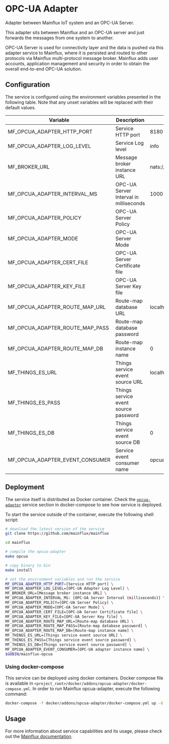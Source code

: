 # OPC-UA Adapter
Adapter between Mainflux IoT system and an OPC-UA Server.

This adapter sits between Mainflux and an OPC-UA server and just forwards the messages from one system to another.

OPC-UA Server is used for connectivity layer and the data is pushed via this adapter service to Mainflux, where it is persisted and routed to other protocols via Mainflux multi-protocol message broker. Mainflux adds user accounts, application management and security in order to obtain the overall end-to-end OPC-UA solution.

## Configuration

The service is configured using the environment variables presented in the
following table. Note that any unset variables will be replaced with their
default values.

| Variable                         | Description                                      | Default                    |
|----------------------------------|--------------------------------------------------|----------------------------|
| MF_OPCUA_ADAPTER_HTTP_PORT       | Service HTTP port                                | 8180                       |
| MF_OPCUA_ADAPTER_LOG_LEVEL       | Service Log level                                | info                       |
| MF_BROKER_URL                    | Message broker instance URL                      | nats://localhost:4222      |
| MF_OPCUA_ADAPTER_INTERVAL_MS     | OPC-UA Server Interval in milliseconds           | 1000                       |
| MF_OPCUA_ADAPTER_POLICY          | OPC-UA Server Policy                             |                            |
| MF_OPCUA_ADAPTER_MODE            | OPC-UA Server Mode                               |                            |
| MF_OPCUA_ADAPTER_CERT_FILE       | OPC-UA Server Certificate file                   |                            |
| MF_OPCUA_ADAPTER_KEY_FILE        | OPC-UA Server Key file                           |                            |
| MF_OPCUA_ADAPTER_ROUTE_MAP_URL   | Route-map database URL                           | localhost:6379             |
| MF_OPCUA_ADAPTER_ROUTE_MAP_PASS  | Route-map database password                      |                            |
| MF_OPCUA_ADAPTER_ROUTE_MAP_DB    | Route-map instance name                          | 0                          |
| MF_THINGS_ES_URL                 | Things service event source URL                  | localhost:6379             |
| MF_THINGS_ES_PASS                | Things service event source password             |                            |
| MF_THINGS_ES_DB                  | Things service event source DB                   | 0                          |
| MF_OPCUA_ADAPTER_EVENT_CONSUMER  | Service event consumer name                      | opcua                      |

## Deployment

The service itself is distributed as Docker container. Check the [`opcua-adapter`](https://github.com/mainflux/mainflux/blob/master/docker/addons/opcua-adapter/docker-compose.yml#L29-L53) service section in 
docker-compose to see how service is deployed.

To start the service outside of the container, execute the following shell script:

```bash
# download the latest version of the service
git clone https://github.com/mainflux/mainflux

cd mainflux

# compile the opcua-adapter
make opcua

# copy binary to bin
make install

# set the environment variables and run the service
MF_OPCUA_ADAPTER_HTTP_PORT=[Service HTTP port] \
MF_OPCUA_ADAPTER_LOG_LEVEL=[OPC-UA Adapter Log Level] \
MF_BROKER_URL=[Message broker instance URL] \
MF_OPCUA_ADAPTER_INTERVAL_MS: [OPC-UA Server Interval (milliseconds)] \
MF_OPCUA_ADAPTER_POLICY=[OPC-UA Server Policy] \
MF_OPCUA_ADAPTER_MODE=[OPC-UA Server Mode] \
MF_OPCUA_ADAPTER_CERT_FILE=[OPC-UA Server Certificate file] \
MF_OPCUA_ADAPTER_KEY_FILE=[OPC-UA Server Key file] \
MF_OPCUA_ADAPTER_ROUTE_MAP_URL=[Route-map database URL] \
MF_OPCUA_ADAPTER_ROUTE_MAP_PASS=[Route-map database password] \
MF_OPCUA_ADAPTER_ROUTE_MAP_DB=[Route-map instance name] \
MF_THINGS_ES_URL=[Things service event source URL] \
MF_THINGS_ES_PASS=[Things service event source password] \
MF_THINGS_ES_DB=[Things service event source password] \
MF_OPCUA_ADAPTER_EVENT_CONSUMER=[OPC-UA adapter instance name] \
$GOBIN/mainflux-opcua
```

### Using docker-compose

This service can be deployed using docker containers.
Docker compose file is available in `<project_root>/docker/addons/opcua-adapter/docker-compose.yml`. In order to run Mainflux opcua-adapter, execute the following command:

```bash
docker-compose -f docker/addons/opcua-adapter/docker-compose.yml up -d
```

## Usage

For more information about service capabilities and its usage, please check out
the [Mainflux documentation](https://docs.mainflux.io/opcua).
